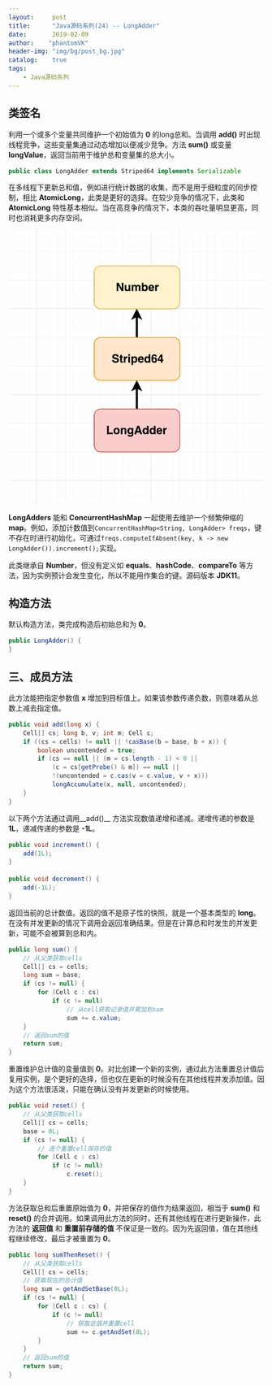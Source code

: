 ```yaml
---
layout:     post
title:      "Java源码系列(24) -- LongAdder"
date:       2019-02-09
author:    "phantomVK"
header-img: "img/bg/post_bg.jpg"
catalog:    true
tags:
    - Java源码系列
---
```


## 类签名

利用一个或多个变量共同维护一个初始值为 __0__ 的long总和。当调用 __add()__ 时出现线程竞争，这些变量集通过动态增加以便减少竞争。方法 __sum()__ 或变量 __longValue__，返回当前用于维护总和变量集的总大小。

```java
public class LongAdder extends Striped64 implements Serializable
```

在多线程下更新总和值，例如进行统计数据的收集，而不是用于细粒度的同步控制，相比 __AtomicLong__，此类是更好的选择。在较少竞争的情况下，此类和 __AtomicLong__ 特性基本相似。当在高竞争的情况下，本类的吞吐量明显更高，同时也消耗更多内存空间。

![LongAdder_UML](/img/java/LongAdder_UML.png)

__LongAdders__ 能和 __ConcurrentHashMap__ 一起使用去维护一个频繁伸缩的 __map__。例如，添加计数值到`ConcurrentHashMap<String, LongAdder> freqs`，键不存在时进行初始化，可通过`freqs.computeIfAbsent(key, k -> new LongAdder()).increment();`实现。

此类继承自 __Number__，但没有定义如 __equals__、__hashCode__、__compareTo__ 等方法，因为实例预计会发生变化，所以不能用作集合的键。源码版本 __JDK11__。

## 构造方法

默认构造方法，类完成构造后初始总和为 __0__。

```java
public LongAdder() {
}
```

## 三、成员方法

此方法能把指定参数值 __x__ 增加到目标值上。如果该参数传递负数，则意味着从总数上减去指定值。

```java
public void add(long x) {
    Cell[] cs; long b, v; int m; Cell c;
    if ((cs = cells) != null || !casBase(b = base, b + x)) {
        boolean uncontended = true;
        if (cs == null || (m = cs.length - 1) < 0 ||
            (c = cs[getProbe() & m]) == null ||
            !(uncontended = c.cas(v = c.value, v + x)))
            longAccumulate(x, null, uncontended);
    }
}
```

以下两个方法通过调用__add()__ 方法实现数值递增和递减。递增传递的参数是 __1L__，递减传递的参数是 __-1L__。

```java
public void increment() {
    add(1L);
}

public void decrement() {
    add(-1L);
}
```

返回当前的总计数值。返回的值不是原子性的快照，就是一个基本类型的 __long__。在没有并发更新的情况下调用会返回准确结果。但是在计算总和时发生的并发更新，可能不会被算到总和内。

```java
public long sum() {
    // 从父类获取cells
    Cell[] cs = cells;
    long sum = base;
    if (cs != null) {
        for (Cell c : cs)
            if (c != null)
                // 从cell获取记录值并累加到sum
                sum += c.value;
    }
    // 返回sum的值
    return sum;
}
```

重置维护总计值的变量值到 __0__。对比创建一个新的实例，通过此方法重置总计值后复用实例，是个更好的选择，但也仅在更新的时候没有在其他线程并发添加值。因为这个方法很活泼，只能在确认没有并发更新的时候使用。 

```java
public void reset() {
    // 从父类获取cells
    Cell[] cs = cells;
    base = 0L;
    if (cs != null) {
        // 逐个重置cell保存的值
        for (Cell c : cs)
            if (c != null)
                c.reset();
    }
}
```

方法获取总和后重置原始值为 __0__，并把保存的值作为结果返回，相当于 __sum()__ 和 __reset()__ 的合并调用。如果调用此方法的同时，还有其他线程在进行更新操作，此方法的 __返回值__ 和 __重置前存储的值__ 不保证是一致的。因为先返回值，值在其他线程继续修改，最后才被重置为 __0__。

```java
public long sumThenReset() {
    // 从父类获取cells
    Cell[] cs = cells;
    // 获取现在的总计值
    long sum = getAndSetBase(0L);
    if (cs != null) {
        for (Cell c : cs) {
            if (c != null)
                // 获取总值并重置cell
                sum += c.getAndSet(0L);
        }
    }
    // 返回sum的值
    return sum;
}
```
